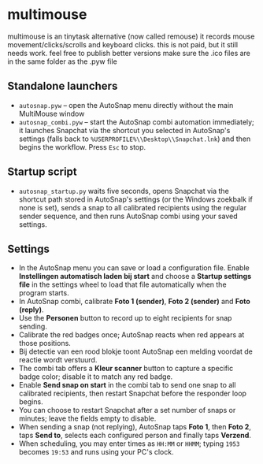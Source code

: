 # multimouse
multimouse is an tinytask alternative (now called remouse) it records mouse movement/clicks/scrolls and keyboard clicks. this is not paid, but it still needs work. feel free to publish better versions
make sure the .ico files are in the same folder as the .pyw file

## Standalone launchers
- `autosnap.pyw` – open the AutoSnap menu directly without the main MultiMouse window
- `autosnap_combi.pyw` – start the AutoSnap combi automation immediately; it launches Snapchat via the shortcut you selected in AutoSnap's settings (falls back to `%USERPROFILE%\\Desktop\\Snapchat.lnk`) and then begins the workflow. Press `Esc` to stop.

## Startup script
 - `autosnap_startup.py` waits five seconds, opens Snapchat via the shortcut path stored in AutoSnap's settings (or the Windows zoekbalk if none is set), sends a snap to all calibrated recipients using the regular sender sequence, and then runs AutoSnap combi using your saved settings.

## Settings
- In the AutoSnap menu you can save or load a configuration file. Enable **Instellingen automatisch laden bij start** and choose a **Startup settings file** in the settings wheel to load that file automatically when the program starts.
- In AutoSnap combi, calibrate **Foto 1 (sender)**, **Foto 2 (sender)** and **Foto (reply)**.
- Use the **Personen** button to record up to eight recipients for snap sending.
- Calibrate the red badges once; AutoSnap reacts when red appears at those positions.
- Bij detectie van een rood blokje toont AutoSnap een melding voordat de reactie wordt verstuurd.
- The combi tab offers a **Kleur scanner** button to capture a specific badge color; disable it to match any red badge.
- Enable **Send snap on start** in the combi tab to send one snap to all calibrated recipients, then restart Snapchat before the responder loop begins.
- You can choose to restart Snapchat after a set number of snaps or minutes; leave the fields empty to disable.
- When sending a snap (not replying), AutoSnap taps **Foto 1**, then **Foto 2**, taps **Send to**, selects each configured person and finally taps **Verzend**.
- When scheduling, you may enter times as `HH:MM` or `HHMM`; typing `1953` becomes `19:53` and runs using your PC's clock.
